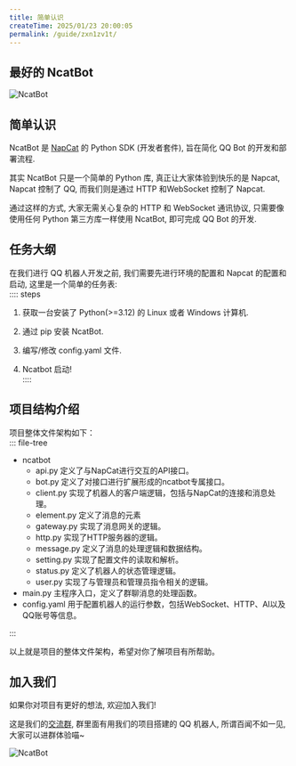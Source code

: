 ```yaml
---
title: 简单认识
createTime: 2025/01/23 20:00:05
permalink: /guide/zxn1zv1t/
---
```

## 最好的 NcatBot

![NcatBot](https://socialify.git.ci/liyihao1110/NcatBot/image?description=1&forks=1&issues=1&language=1&logo=https%3A%2F%2Fa.imgckr.com%2F2024%2F12%2F29%2FJO1OJ.png&name=1&owner=1&pulls=1&stargazers=1&theme=Auto)

## 简单认识

NcatBot 是 [NapCat](https://github.com/NapNeko/NapCatQQ) 的 Python SDK (开发者套件), 旨在简化 QQ Bot 的开发和部署流程. 

其实 NcatBot 只是一个简单的 Python 库, 真正让大家体验到快乐的是 Napcat, Napcat 控制了 QQ, 而我们则是通过 HTTP 和WebSocket 控制了 Napcat. 

通过这样的方式, 大家无需关心复杂的 HTTP 和 WebSocket 通讯协议, 只需要像使用任何 Python 第三方库一样使用 NcatBot, 即可完成 QQ Bot 的开发.

## 任务大纲

在我们进行 QQ 机器人开发之前, 我们需要先进行环境的配置和 Napcat 的配置和启动, 这里是一个简单的任务表:  
:::: steps
1. 获取一台安装了 Python(>=3.12) 的 Linux 或者 Windows 计算机.

2. 通过 pip 安装 NcatBot.

3. 编写/修改 config.yaml 文件.

4. Ncatbot 启动!  
::::
## 项目结构介绍
项目整体文件架构如下：  
::: file-tree
- ncatbot
  - api.py 定义了与NapCat进行交互的API接口。
  - bot.py 定义了对接口进行扩展形成的ncatbot专属接口。
  - client.py 实现了机器人的客户端逻辑，包括与NapCat的连接和消息处理。
  - element.py 定义了消息的元素
  - gateway.py 实现了消息网关的逻辑。
  - http.py 实现了HTTP服务器的逻辑。
  - message.py 定义了消息的处理逻辑和数据结构。
  - setting.py 实现了配置文件的读取和解析。
  - status.py 定义了机器人的状态管理逻辑。
  - user.py 实现了与管理员和管理员指令相关的逻辑。
- main.py 主程序入口，定义了群聊消息的处理函数。  
- config.yaml 用于配置机器人的运行参数，包括WebSocket、HTTP、AI以及QQ账号等信息。

:::


以上就是项目的整体文件架构，希望对你了解项目有所帮助。

## 加入我们

如果你对项目有更好的想法, 欢迎加入我们! 

这是我们的[交流群](https://qm.qq.com/q/L6XGXYqL86), 群里面有用我们的项目搭建的 QQ 机器人, 所谓百闻不如一见, 大家可以进群体验喵~

![NcatBot](https://foruda.gitee.com/images/1737622167903015509/9f9590eb_13790314.png)
